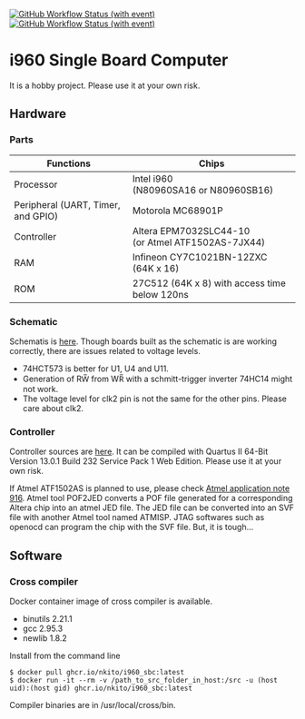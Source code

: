 [![GitHub Workflow Status (with event)](https://img.shields.io/github/actions/workflow/status/nkito/i960_SBC/docker-image.yml?label=docker-image&logo=github&style=flat-square)](https://github.com/nkito/i960_SBC/actions?workflow=docker-image)
[![GitHub Workflow Status (with event)](https://img.shields.io/github/actions/workflow/status/nkito/i960_SBC/build-test.yml?label=sample-binary&logo=github&style=flat-square)](https://github.com/nkito/i960_SBC/actions?workflow=build-test)

# i960 Single Board Computer

It is a hobby project. Please use it at your own risk.

## Hardware

### Parts

| Functions | Chips |
|----|----|
| Processor                          | Intel i960 <br>(N80960SA16 or N80960SB16) |
| Peripheral (UART, Timer, and GPIO) | Motorola MC68901P |
| Controller                         | Altera EPM7032SLC44-10 <br>(or Atmel ATF1502AS-7JX44) |
| RAM                                | Infineon CY7C1021BN-12ZXC (64K x 16)  |
| ROM                                | 27C512 (64K x 8) with access time below 120ns |

### Schematic

Schematis is [here](schematic/i960_Dev.pdf).
Though boards built as the schematic is are working correctly, there are issues related to voltage levels.
* 74HCT573 is better for U1, U4 and U11.
* Generation of RW̅ from WR̅ with a schmitt-trigger inverter 74HC14 might not work.
* The voltage level for clk2 pin is not the same for the other pins. Please care about clk2.

### Controller 

Controller sources are [here](controller/).
It can be compiled with Quartus II 64-Bit Version 13.0.1 Build 232 Service Pack 1 Web Edition.
Please use it at your own risk.

If Atmel ATF1502AS is planned to use, please check [Atmel application note 916](http://ww1.microchip.com/downloads/en/AppNotes/DOC0916.PDF).
Atmel tool POF2JED converts a POF file generated for a corresponding Altera chip into an atmel JED file.
The JED file can be converted into an SVF file with another Atmel tool named ATMISP.
JTAG softwares such as openocd can program the chip with the SVF file. But, it is tough...

## Software

### Cross compiler

Docker container image of cross compiler is available. 

* binutils 2.21.1
* gcc 2.95.3
* newlib 1.8.2

Install from the command line
```
$ docker pull ghcr.io/nkito/i960_sbc:latest
$ docker run -it --rm -v /path_to_src_folder_in_host:/src -u (host uid):(host gid) ghcr.io/nkito/i960_sbc:latest
```
Compiler binaries are in /usr/local/cross/bin.
